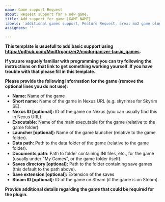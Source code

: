 ```yaml
---
name: Game support Request
about: Request support for a new game.
title: Add support for game [GAME NAME]
labels: 'additional games support, Feature Request, area: mo2 game plugins'
assignees: ''

---
```


**This template is usuefull to add basic support using https://github.com/ModOrganizer2/modorganizer-basic_games.** 

**If you are vaguely familiar with programming you can try following the instructions on that link to get something working yourself. If you have trouble with that please fill in this template.**

**Please provide the following information for the game (remove the optional lines you do not use):**

- **Name:** Name of the game
- **Short name:** Name of the game in Nexus URL (e.g. skyrimse for Skyrim SE).
- **Nexus ID [optional]:** ID of the game on Nexus (you can usually find this in Nexus URL).
- **Executable:** Name of the main executable for the game (relative to the game folder).
- **Launcher [optional]:** Name of the game launcher (relative to the game folder).
- **Data path:** Path to the data folder of the game (relative to the game folder).
- **Documents path:** Path to folder containing INI files, etc., for the game (usually under "My Games", or the game folder itself).
- **Saves directory [optional]:** Path to the folder containing save games (this default to the path above).
- **Save extension [optional]:** Extension of the saves
- **Steam ID [optional]:** ID of the game on Steam (if the game is on Steam).

**Provide additional details regarding the game that could be required for the plugin.**
